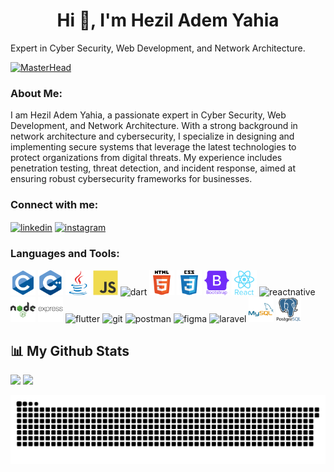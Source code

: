 <h1 align="center">Hi 👋, I'm Hezil Adem Yahia</h1>
<p align="left">Expert in Cyber Security, Web Development, and Network Architecture.</p>

[![MasterHead](https://developers.giphy.com/branch/master/static/api-512d36c09662682717108a38bbb5c57d.gif)](https://rishavchanda.io)

### About Me:
I am Hezil Adem Yahia, a passionate expert in Cyber Security, Web Development, and Network Architecture. With a strong background in network architecture and cybersecurity, I specialize in designing and implementing secure systems that leverage the latest technologies to protect organizations from digital threats. My experience includes penetration testing, threat detection, and incident response, aimed at ensuring robust cybersecurity frameworks for businesses.

### Connect with me:
<a href="LINK_TO_LINKEDIN" target="blank"><img align="center" src="https://raw.githubusercontent.com/rahuldkjain/github-profile-readme-generator/master/src/images/icons/Social/linked-in-alt.svg" alt="linkedin" height="30" width="40" /></a>
<a href="LINK_TO_INSTAGRAM" target="blank"><img align="center" src="https://raw.githubusercontent.com/rahuldkjain/github-profile-readme-generator/master/src/images/icons/Social/instagram.svg" alt="instagram" height="30" width="40" /></a>

### Languages and Tools:
<p align="left">
  <img src="https://raw.githubusercontent.com/devicons/devicon/master/icons/c/c-original.svg" alt="c" width="40" height="40"/>
  <img src="https://raw.githubusercontent.com/devicons/devicon/master/icons/cplusplus/cplusplus-original.svg" alt="cplusplus" width="40" height="40"/>
  <img src="https://raw.githubusercontent.com/devicons/devicon/master/icons/java/java-original.svg" alt="java" width="40" height="40"/>
  <img src="https://raw.githubusercontent.com/devicons/devicon/master/icons/javascript/javascript-original.svg" alt="javascript" width="40" height="40"/>
  <img src="https://www.vectorlogo.zone/logos/dartlang/dartlang-icon.svg" alt="dart" width="40" height="40"/>
  <img src="https://raw.githubusercontent.com/devicons/devicon/master/icons/html5/html5-original-wordmark.svg" alt="html5" width="40" height="40"/>
  <img src="https://raw.githubusercontent.com/devicons/devicon/master/icons/css3/css3-original-wordmark.svg" alt="css3" width="40" height="40"/>
  <img src="https://raw.githubusercontent.com/devicons/devicon/master/icons/bootstrap/bootstrap-plain-wordmark.svg" alt="bootstrap" width="40" height="40"/>
  <img src="https://raw.githubusercontent.com/devicons/devicon/master/icons/react/react-original-wordmark.svg" alt="react" width="40" height="40"/>
  <img src="https://reactnative.dev/img/header_logo.svg" alt="reactnative" width="40" height="40"/>
  <img src="https://raw.githubusercontent.com/devicons/devicon/master/icons/nodejs/nodejs-original-wordmark.svg" alt="nodejs" width="40" height="40"/>
  <img src="https://raw.githubusercontent.com/devicons/devicon/master/icons/express/express-original-wordmark.svg" alt="express" width="40" height="40"/>
  <img src="https://www.vectorlogo.zone/logos/flutterio/flutterio-icon.svg" alt="flutter" width="40" height="40"/>
  <img src="https://raw.githubusercontent.com/devicons/devicon/master/icons/git-scm/git-scm-icon.svg" alt="git" width="40" height="40"/>
  <img src="https://www.vectorlogo.zone/logos/getpostman/getpostman-icon.svg" alt="postman" width="40" height="40"/>
  <img src="https://www.vectorlogo.zone/logos/figma/figma-icon.svg" alt="figma" width="40" height="40"/>
  <img src="https://www.vectorlogo.zone/logos/laravel/laravel-plain-wordmark.svg" alt="laravel" width="40" height="40"/>
  <img src="https://raw.githubusercontent.com/devicons/devicon/master/icons/mysql/mysql-original-wordmark.svg" alt="mysql" width="40" height="40"/>
  <img src="https://raw.githubusercontent.com/devicons/devicon/master/icons/postgresql/postgresql-original-wordmark.svg" alt="postgresql" width="40" height="40"/>
</p>

## 📊 My Github Stats
![](https://github-readme-stats.vercel.app/api?username=ademoo077&&show_icons=true&count_private=true&title_color=72A6FD&icon_color=bb2acf&text_color=38BDAD&bg_color=FFFFFF00)
![](https://github-readme-stats.vercel.app/api/top-langs/?username=ademoo077&layout=compact&theme=tokyonight&hide=php&langs_count=8&bg_color=FFFFFF00)

<picture>
  <source media="(prefers-color-scheme: dark)" srcset="https://raw.githubusercontent.com/MohaElbadry/MohaElbadry/output/github-contribution-grid-snake-dark.svg">
  <source media="(prefers-color-scheme: light)" srcset="https://raw.githubusercontent.com/MohaElbadry/MohaElbadry/output/github-contribution-grid-snake.svg">
  <img alt="github contribution grid snake animation" src="https://raw.githubusercontent.com/MohaElbadry/MohaElbadry/output/github-contribution-grid-snake.svg">
</picture>